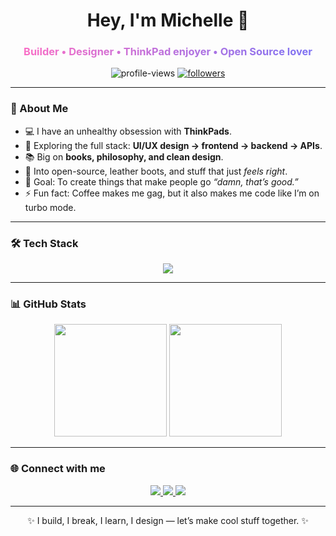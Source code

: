 <!-- Profile README -->

<h1 align="center">Hey, I'm Michelle 👋</h1><h3 align="center" style="
  background: linear-gradient(90deg, #ff6ec4, #7873f5);
  -webkit-background-clip: text;
  -webkit-text-fill-color: transparent;
  font-weight: bold;
">
  Builder • Designer • ThinkPad enjoyer • Open Source lover
</h3>


<p align="center">
  <img src="https://komarev.com/ghpvc/?username=MichelleAijo&label=Profile%20views&color=0e75b6&style=flat" alt="profile-views" />
  <a href="https://github.com/MichelleAijo?tab=followers">
    <img src="https://img.shields.io/github/followers/MichelleAijo?label=Followers&style=social" alt="followers"/>
  </a>
</p>

---

### 🚀 About Me
- 💻 I have an unhealthy obsession with **ThinkPads**.
- 🌱 Exploring the full stack: **UI/UX design → frontend → backend → APIs**.
- 📚 Big on **books, philosophy, and clean design**.
- 🖤 Into open-source, leather boots, and stuff that just *feels right*.
- 🎯 Goal: To create things that make people go *“damn, that’s good.”*
- ⚡ Fun fact: Coffee makes me gag, but it also makes me code like I’m on turbo mode.

---

### 🛠️ Tech Stack
<p align="center">
  <img src="https://skillicons.dev/icons?i=angular,react,nodejs,express,mongodb,python,cpp,git,github,vscode,html,css,figma" />
</p>

---

### 📊 GitHub Stats
<p align="center">
  <img src="https://github-readme-stats.vercel.app/api?username=MichelleAijo&show_icons=true&theme=radical" height="180"/>
  <img src="https://github-readme-stats.vercel.app/api/top-langs/?username=MichelleAijo&layout=compact&theme=radical" height="180"/>
</p>

---

### 🌐 Connect with me
<p align="center">
  <a href="https://linkedin.com/in/your-linkedin" target="_blank">
    <img src="https://img.shields.io/badge/-LinkedIn-blue?style=flat&logo=linkedin" />
  </a>
  <a href="https://twitter.com/your-twitter" target="_blank">
    <img src="https://img.shields.io/badge/-Twitter-1DA1F2?style=flat&logo=twitter" />
  </a>
  <a href="mailto:your-email@example.com">
    <img src="https://img.shields.io/badge/-Email-red?style=flat&logo=gmail&logoColor=white" />
  </a>
</p>

---

<p align="center">✨ I build, I break, I learn, I design — let’s make cool stuff together. ✨</p>
